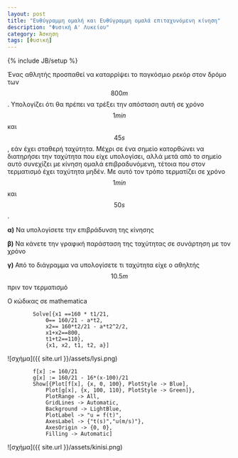 ```yaml
---
layout: post
title: "Ευθύγραμμη ομαλή και Ευθύγραμμη ομαλά επιταχυνόμενη κίνηση"
description: "Φυσική Α' Λυκείου"
category: Άσκηση
tags: [Φυσική]
---
```

{% include JB/setup %}


Ένας αθλητής προσπαθεί να καταρρίψει το παγκόσμιο ρεκόρ στον δρόμο των $$800m$$. 
Υπολογίζει ότι θα πρέπει να τρέξει την απόσταση αυτή σε χρόνο $$1min$$ και $$45s$$, εάν έχει σταθερή ταχύτητα.
Μέχρι σε ένα σημείο κατορθώνει να διατηρήσει την ταχύτητα που είχε υπολογίσει, αλλά μετά από το σημείο
αυτό συνεχίζει με κίνηση ομαλά επιβραδυνόμενη, τέτοια που στον τερματισμό έχει ταχύτητα μηδέν.
Με αυτό τον τρόπο τερματίζει σε χρόνο $$1min$$ και $$50s$$. 

**α)** Να υπολογίσετε την επιβράδυνση της κίνησης

**β)** Να κάνετε την γραφική παράσταση της ταχύτητας σε συνάρτηση με τον χρόνο

**γ)** Από το διάγραμμα να υπολογίσετε τι ταχύτητα είχε ο αθηλτής $$10.5m$$ πριν τον τερματισμό


Ο κώδικας σε mathematica 

			Solve[{x1 ==160 * t1/21, 
				0== 160/21 - a*t2, 
				x2== 160*t2/21 - a*t2^2/2, 
				x1+x2==800, 
				t1+t2==110}, 
				{x1, x2, t1, t2, a}]


![σχήμα]({{ site.url }}/assets/lysi.png) 


			f[x] := 160/21
			g[x] := 160/21 - 16*(x-100)/21
 			Show[{Plot[f[x], {x, 0, 100}, PlotStyle -> Blue], 
 				Plot[g[x], {x, 100, 110}, PlotStyle -> Green]}, 
 				PlotRange -> All,
 				GridLines -> Automatic,  
 				Background -> LightBlue, 
 				PlotLabel -> "u = f(t)", 
 				AxesLabel -> {"t(s)","u(m/s)"}, 
 				AxesOrigin -> {0, 0}, 
 				Filling -> Automatic]


![σχήμα]({{ site.url }}/assets/kinisi.png) 

